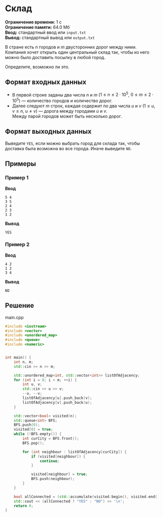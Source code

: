 # Склад

**Ограничение времени:** 1 с  
**Ограничение памяти:** 64.0 Мб  
**Ввод:** стандартный ввод или `input.txt`  
**Вывод:** стандартный вывод или `output.txt`

В стране есть $n$ городов и $m$ двусторонних дорог между ними. Компания хочет открыть один центральный склад так, чтобы из него можно было доставить посылку в любой город.

Определите, возможно ли это.

## Формат входных данных

- В первой строке заданы два числа $n$ и $m$ ($1 \leq n \leq 2 \cdot 10^5$, $0 \leq m \leq 2 \cdot 10^5$) — количество городов и количество дорог.
- Далее следуют $m$ строк, каждая содержит по два числа $u$ и $v$ ($1 \leq u, v \leq n$, $u \ne v$) — дорога между городами $u$ и $v$.  
  Между парой городов может быть несколько дорог.

## Формат выходных данных

Выведите `YES`, если можно выбрать город для склада так, чтобы доставка была возможна во все города. Иначе выведите `NO`.

## Примеры

### Пример 1

**Ввод**  
```
5 4
3 5
2 4
2 3
1 2
```

**Вывод**  
```
YES
```

### Пример 2

**Ввод**  
```
4 2
1 2
3 4
```

**Вывод**  
```
NO
```
## Решение

main.cpp
```cpp
#include <iostream>
#include <vector>
#include <unordered_map>
#include <queue>
#include <numeric>


int main() {
    int n, m;
    std::cin >> n >> m;

    std::unordered_map<int, std::vector<int>> listOfAdjacency;
    for (int i = 0; i < m; ++i) {
        int u, v;
        std::cin >> u >> v;
        --u, --v;
        listOfAdjacency[u].push_back(v);
        listOfAdjacency[v].push_back(u);
    }

    std::vector<bool> visited(n);
    std::queue<int> BFS;
    BFS.push(0);
    visited[0] = true;
    while (!BFS.empty()) {
        int curCity = BFS.front();
        BFS.pop();

        for (int neighbour : listOfAdjacency[curCity]) {
            if (visited[neighbour]) {
                continue;
            }

            visited[neighbour] = true;
            BFS.push(neighbour);
        }
    }

    bool allConnected = (std::accumulate(visited.begin(), visited.end(), 0) == n);
    std::cout << (allConnected ? "YES" : "NO") << '\n';
    return 0;
}
```
